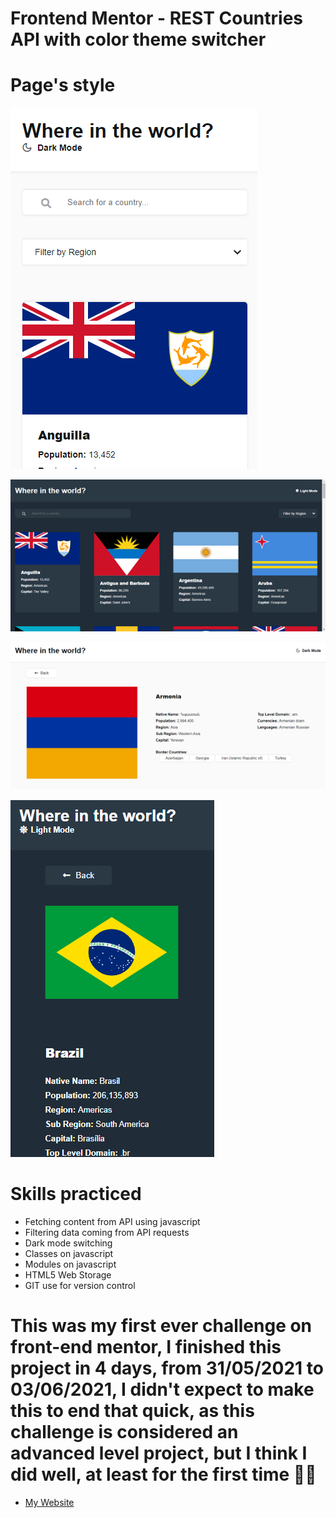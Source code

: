 # Frontend Mentor - REST Countries API with color theme switcher

# Page's style

![Design view of light mode for main page on mobiles](./sources/lightModeMainPageMobile.png)<br>

![Design view of dark mode for main page on desktops](./sources/darkModeMainPageDesktop.png)<br>

![Design view of light mode for details page on desktop](./sources/lightModeDetailsPageDesktop.png)<br>

![Design view of dark mode for details page on mobile](./sources/darkModeDetailsPageMobile.png)<br>

# Skills practiced
* Fetching content from API using javascript
* Filtering data coming from API requests
* Dark mode switching
* Classes on javascript
* Modules on javascript
* HTML5 Web Storage
* GIT use for version control

# This was my first ever challenge on front-end mentor, I finished this project in 4 days, from 31/05/2021 to 03/06/2021, I didn't expect to make this to end that quick, as this challenge is considered an advanced level project, but I think I did well, at least for the first time 🤷‍♂️

* [My Website](https://romario-negreiros.github.io/Romario-frontend/)




